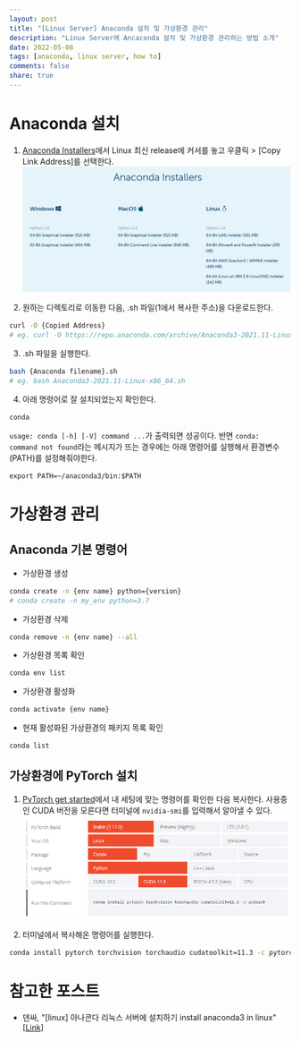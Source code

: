 ```yaml
---
layout: post
title: "[Linux Server] Anaconda 설치 및 가상환경 관리" 
description: "Linux Server에 Ancaconda 설치 및 가상환경 관리하는 방법 소개"
date: 2022-05-08
tags: [anaconda, linux server, how to]
comments: false
share: true
---
```


# Anaconda 설치
1. [Anaconda Installers](https://www.anaconda.com/products/distribution#Downloads)에서 Linux 최신 release에 커서를 놓고 우클릭 > [Copy Link Address]를 선택한다.
![release](/assets/posts/how-to/2022-05-08-anaconda-install/release.png)

2. 원하는 디렉토리로 이동한 다음, .sh 파일(1에서 복사한 주소)을 다운로드한다.
```bash
curl -O {Copied Address}
# eg. curl -O https://repo.anaconda.com/archive/Anaconda3-2021.11-Linux-x86_64.sh
```

3. .sh 파일을 실행한다. 
```bash
bash {Anaconda filename}.sh
# eg. bash Anaconda3-2021.11-Linux-x86_64.sh
```

4. 아래 명령어로 잘 설치되었는지 확인한다. 
```bash
conda
```
`usage: conda [-h] [-V] command ...`가 출력되면 성공이다. 반면 `conda: command not found`라는 메시지가 뜨는 경우에는 아래 명령어를 실행해서 환경변수(PATH)를 설정해줘야한다.
```
export PATH=~/anaconda3/bin:$PATH
```

# 가상환경 관리
## Anaconda 기본 명령어
- 가상환경 생성
```bash
conda create -n {env name} python={version}
# conda create -n my_env python=3.7
```

- 가상환경 삭제
```bash
conda remove -n {env name} --all
```

- 가상환경 목록 확인
```bash
conda env list
```

- 가상환경 활성화
```bash
conda activate {env name}
```

- 현재 활성화된 가상환경의 패키지 목록 확인
```bash
conda list
```

## 가상환경에 PyTorch 설치
1. [PyTorch get started](https://pytorch.org/get-started/locally/)에서 내 세팅에 맞는 명령어를 확인한 다음 복사한다. 사용중인 CUDA 버전을 모른다면 터미널에 `nvidia-smi`를 입력해서 알아낼 수 있다.
![start-locally](/assets/posts/how-to/2022-05-08-anaconda-install/start-locally.png)

2. 터미널에서 복사해온 명령어를 실행한다. 
```bash
conda install pytorch torchvision torchaudio cudatoolkit=11.3 -c pytorch
```

# 참고한 포스트
- 덴싸, "[linux] 아나콘다 리눅스 서버에 설치하기 install anaconda3 in linux" [[Link](https://datainsider.tistory.com/33)]